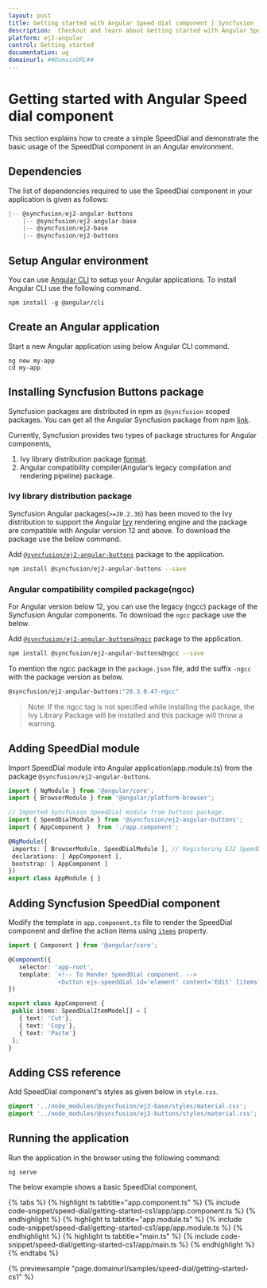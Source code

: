 ```yaml
---
layout: post
title: Getting started with Angular Speed dial component | Syncfusion
description:  Checkout and learn about Getting started with Angular Speed dial component of Syncfusion Essential JS 2 and more details.
platform: ej2-angular
control: Getting started 
documentation: ug
domainurl: ##DomainURL##
---
```


# Getting started with Angular Speed dial component

This section explains how to create a simple SpeedDial and demonstrate the basic usage of the SpeedDial component in an Angular environment.

## Dependencies

The list of dependencies required to use the SpeedDial component in your application is given as follows:

```js
|-- @syncfusion/ej2-angular-buttons
    |-- @syncfusion/ej2-angular-base
    |-- @syncfusion/ej2-base
    |-- @syncfusion/ej2-buttons
```

## Setup Angular environment

You can use [Angular CLI](https://github.com/angular/angular-cli) to setup your Angular applications. To install Angular CLI use the following command.

```
npm install -g @angular/cli
```

## Create an Angular application

Start a new Angular application using below Angular CLI command.

```
ng new my-app
cd my-app
```

## Installing Syncfusion Buttons package

Syncfusion packages are distributed in npm as `@syncfusion` scoped packages. You can get all the Angular Syncfusion package from npm [link]( https://www.npmjs.com/search?q=%40syncfusion%2Fej2-angular- ).

Currently, Syncfusion provides two types of package structures for Angular components,
1. Ivy library distribution package [format](https://angular.io/guide/angular-package-format#angular-package-format).
2. Angular compatibility compiler(Angular’s legacy compilation and rendering pipeline) package.

### Ivy library distribution package

Syncfusion Angular packages(`>=20.2.36`) has been moved to the Ivy distribution to support the Angular [Ivy](https://docs.angular.lat/guide/ivy) rendering engine and the package are compatible with Angular version 12 and above. To download the package use the below command.

Add [`@syncfusion/ej2-angular-buttons`](https://www.npmjs.com/package/@syncfusion/ej2-angular-buttons/v/20.3.47) package to the application.

```bash
npm install @syncfusion/ej2-angular-buttons --save
```

### Angular compatibility compiled package(ngcc)

For Angular version below 12, you can use the legacy (ngcc) package of the Syncfusion Angular components. To download the `ngcc` package use the below.

Add [`@syncfusion/ej2-angular-buttons@ngcc`](https://www.npmjs.com/package/@syncfusion/ej2-angular-buttons/v/20.3.47-ngcc) package to the application.

```bash
npm install @syncfusion/ej2-angular-buttons@ngcc --save
```

To mention the ngcc package in the `package.json` file, add the suffix `-ngcc` with the package version as below.

```bash
@syncfusion/ej2-angular-buttons:"20.3.0.47-ngcc"
```

>Note: If the ngcc tag is not specified while installing the package, the Ivy Library Package will be installed and this package will throw a warning.

## Adding SpeedDial module

Import SpeedDial module into Angular application(app.module.ts) from the package
`@syncfusion/ej2-angular-buttons`.

 ```typescript
import { NgModule } from '@angular/core';
import { BrowserModule } from '@angular/platform-browser';

// Imported Syncfusion SpeedDial module from buttons package.
import { SpeedDialModule } from '@syncfusion/ej2-angular-buttons';
import { AppComponent }  from './app.component';

@NgModule({
  imports: [ BrowserModule, SpeedDialModule ], // Registering EJ2 SpeedDial Module.
  declarations: [ AppComponent ],
  bootstrap: [ AppComponent ]
})
export class AppModule { }
```

## Adding Syncfusion SpeedDial component

Modify the template in `app.component.ts` file to render the SpeedDial component and define the action items using [`items`](https://ej2.syncfusion.com/angular/documentation/api/speed-dial/#items) property.

 ```typescript
import { Component } from '@angular/core';

@Component({
    selector: 'app-root',
    template: `<!-- To Render SpeedDial component. -->
               <button ejs-speeddial id='element' content='Edit' [items]='items'></button>`
})

export class AppComponent {
  public items: SpeedDialItemModel[] = [
    { text: 'Cut'},
    { text: 'Copy'},
    { text: 'Paste'}
  ];
}
```

## Adding CSS reference

Add SpeedDial component's styles as given below in `style.css`.

```css
@import '../node_modules/@syncfusion/ej2-base/styles/material.css';
@import '../node_modules/@syncfusion/ej2-buttons/styles/material.css';
```

## Running the application

Run the application in the browser using the following command:

```
ng serve
```

The below example shows a basic SpeedDial component,

{% tabs %}
{% highlight ts tabtitle="app.component.ts" %}
{% include code-snippet/speed-dial/getting-started-cs1/app/app.component.ts %}
{% endhighlight %}
{% highlight ts tabtitle="app.module.ts" %}
{% include code-snippet/speed-dial/getting-started-cs1/app/app.module.ts %}
{% endhighlight %}
{% highlight ts tabtitle="main.ts" %}
{% include code-snippet/speed-dial/getting-started-cs1/app/main.ts %}
{% endhighlight %}
{% endtabs %}
  
{% previewsample "page.domainurl/samples/speed-dial/getting-started-cs1" %}
